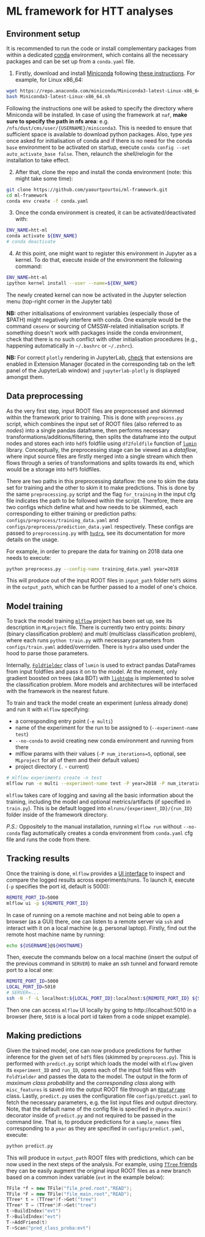 # ML framework for HTT analyses

## Environment setup
It is recommended to run the code or install complementary packages from within a dedicated [conda](https://www.anaconda.com) environment, which contains all the necessary packages and can be set up from a `conda.yaml` file.

1) Firstly, download and install [Miniconda](https://docs.conda.io/en/latest/miniconda.html) following [these instructions](https://conda.io/projects/conda/en/latest/user-guide/install/index.html). For example, for Linux x86_64:
```bash
wget https://repo.anaconda.com/miniconda/Miniconda3-latest-Linux-x86_64.sh
bash Miniconda3-latest-Linux-x86_64.sh
```

Following the instructions one will be asked to specify the directory where Miniconda will be installed. In case of using the framework at `naf`, **make sure to specify the path in nfs area**: e.g. `/nfs/dust/cms/user/{USERNAME}/miniconda3`. This is needed to ensure that sufficient space is available to download python packages. Also, type _yes_ once asked for initialisation of conda and if there is no need for the conda `base` environment to be activated on startup,  execute `conda config --set auto_activate_base false`. Then, relaunch the shell/relogin for the installation to take effect.

2) After that, clone the repo and install the conda environment (note: this might take some time):
```bash
git clone https://github.com/yaourtpourtoi/ml-framework.git
cd ml-framework
conda env create -f conda.yaml
```

3) Once the conda environment is created, it can be activated/deactivated with:
```bash
ENV_NAME=htt-ml
conda activate ${ENV_NAME}
# conda deactivate
```

4) At this point, one might want to register this environment in Jupyter as a kernel. To do that, execute inside of the environment the following command:
```bash
ENV_NAME=htt-ml
ipython kernel install --user --name=${ENV_NAME}
```
The newly created kernel can now be activated in the Jupyter selection menu (top-right corner in the Jupyter tab)

**NB:** other initialisations of environment variables (especially those of $PATH) might negatively interfere with conda. One example would be the command `cmsenv` or sourcing of CMSSW-related initialisation scripts. If something doesn't work with packages inside the conda environment, check that there is no such conflict with other initialisation procedures (e.g., happening automatically in `~/.bashrc` or `~/.zshrc`).   

**NB:** For correct `plotly` rendering in JupyterLab, [check](https://plotly.com/python/troubleshooting/#jupyterlab-problems) that extensions are enabled in Extension Manager (located in the corresponding tab on the left panel of the JupyterLab window) and `jupyterlab-plotly` is displayed amongst them. 

## Data preprocessing
As the very first step, input ROOT files are preprocessed and skimmed within the framework prior to training. This is done with `preprocess.py` script, which combines the input set of ROOT files (also referred to as _nodes_) into a single pandas dataframe, then performs necessary transformations/additions/filtering, then splits the dataframe into the output nodes and stores each into `hdf5` foldfile using `df2foldfile` function of [`lumin`](https://lumin.readthedocs.io/en/stable/) library. Conceptually, the preprocessing stage can be viewed as a _dataflow_, where input source files are firstly merged into a single stream which then flows through a series of transformations and splits towards its end, which would be a storage into `hdf5` foldfiles. 

There are two paths in this preprocessing dataflow: the one to skim the data set for training and the other to skim it to make predictions. This is done by the same `preprocessing.py` script and the flag `for_training` in the input cfg file indicates the path to be followed within the script. Therefore, there are two configs which define what and how needs to be skimmed, each corresponding to either training or prediction paths: `configs/preprocess/training_data.yaml` and  `configs/preprocess/prediction_data.yaml` respectively. These configs are passed to `preprocessing.py` with [`hydra`](https://hydra.cc/docs/intro), see its documentation for more details on the usage. 

For example, in order to prepare the data for training on 2018 data one needs to execute:

```bash
python preprocess.py --config-name training_data.yaml year=2018
```

This will produce out of the input ROOT files in `input_path` folder `hdf5` skims in the `output_path`, which can be further passed to a model of one's choice. 

## Model training
To track the model training [`mlflow`](https://mlflow.org/docs/latest/index.html) project has been set up, see its description in `MLproject` file. There is currently two entry points: _binary_ (binary classification problem) and _multi_ (multiclass classification problem), where each runs `python train.py` with necessary parameters from `configs/train.yaml` added/overriden. There is `hydra` also used under the hood to parse those parameters.  

Internally, [`FoldYielder`](https://lumin.readthedocs.io/en/stable/core_concepts.html#reading-fold-files) class of `lumin` is used to extract pandas DataFrames from input foldfiles and pass it on to the model. At the moment, only gradient boosted on trees (aka BDT) with [`lightgbm`](https://lightgbm.readthedocs.io/en/latest/) is implemented to solve the classification problem. More models and architectures will be interfaced with the framework in the nearest future. 

To train and track the model create an experiment (unless already done) and run it with `mlflow` specifying:
*  a corresponding entry point (`-e multi`)
*  name of the experiment for the run to be assigned to (`--experiment-name test`)
*  `--no-conda` to avoid creating new conda environment and running from there 
*  mlflow params with their values (`-P num_iterations=5`, optional, see `MLproject` for all of them and their default values)
*  project directory (`.` - current)

```bash
# mlflow experiments create -n test
mlflow run -e multi --experiment-name test -P year=2018 -P num_iterations=5 --no-conda .
```

`mlflow` takes care of logging and saving all the basic information about the training, including the model and optional metrics/artifacts (if specified in `train.py`). This is be default logged into `mlruns/{experiment_ID}/{run_ID}` folder inside of the framework directory.

_P.S.:_ Oppositely to the manual installation, running `mlflow run` without `--no-conda` flag automatically creates a conda environment from `conda.yaml` cfg file and runs the code from there.

## Tracking results
Once the training is done, `mlflow` provides a [UI interface](https://www.mlflow.org/docs/latest/tracking.html#tracking-ui) to inspect and compare the logged results across experiments/runs. To launch it, execute (`-p` specifies the port id, default is 5000):
```bash
REMOTE_PORT_ID=5000
mlflow ui -p ${REMOTE_PORT_ID}
```

In case of running on a remote machine and not being able to open a browser (as a GUI) there, one can listen to a remote server via `ssh` and interact with it on a local machine (e.g. personal laptop). Firstly, find out the remote host machine name by running:
```bash
echo ${USERNAME}@${HOSTNAME}
```

Then, execute the commands below on a local machine (insert the output of the previous command in `SERVER`) to make an ssh tunnel and forward remote port to a local one:
```bash
REMOTE_PORT_ID=5000
LOCAL_PORT_ID=5010
# SERVER=...
ssh -N -f -L localhost:${LOCAL_PORT_ID}:localhost:${REMOTE_PORT_ID} ${SERVER}
```

Then one can access `mlflow` UI locally by going to http://localhost:5010 in a browser (here, `5010` is a local port id taken from a code snippet example).

## Making predictions
Given the trained model, one can now produce predictions for further inference for the given set of `hdf5` files (skimmed by `preprocess.py`). This is performed with `predict.py` script which loads the model with `mlflow` given its `experiment_ID` and `run_ID`, opens each of the input fold files with `FoldYielder` and passes the data to the model. The output in the form of _maximum class probability_ and the _corresponding class_ along with `misc_features` is saved into the output ROOT file through an [`RDataFrame`](https://root.cern/doc/master/classROOT_1_1RDataFrame.html) class. Lastly, `predict.py` uses the configuration file `configs/predict.yaml` to fetch the necessary parameters, e.g. the list input files and output directory. Note, that the default name of the config file is specified in `@hydra.main()` decorator inside of `predict.py` and not required to be passed in the command line. That is, to produce predictions for a `sample_names` files corresponding to a `year` as they are specified in `configs/predict.yaml`, execute:

```bash
python predict.py
```

This will produce in `output_path` ROOT files with predictions, which can be now used in the next steps of the analysis. For example, using [`TTree` friends](https://root.cern.ch/root/htmldoc/guides/users-guide/Trees.html#example-3-adding-friends-to-trees) they can be easily augment the original input ROOT files as a new branch based on a common index variable (`evt` in the example below):  
```cpp
TFile *f = new TFile("file_pred.root","READ");
TFile *F = new TFile("file_main.root","READ");
TTree* t = (TTree*)f->Get("tree")
TTree* T = (TTree*)F->Get("tree")
t->BuildIndex("evt")
T->BuildIndex("evt")
T->AddFriend(t)
T->Scan("pred_class_proba:evt")
```

